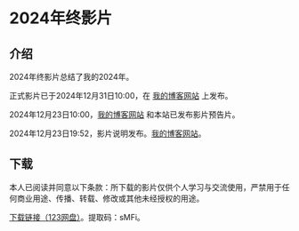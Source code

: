# 2024年终影片

## 介绍

2024年终影片总结了我的2024年。

正式影片已于2024年12月31日10:00，在 [我的博客网站](https://blog.mcenahle.sh.cn) 上发布。

2024年12月23日10:00，[我的博客网站](https://blog.mcenahle.sh.cn) 和本站已发布影片预告片。

2024年12月23日19:52，影片说明发布。[我的博客网站](https://mp.weixin.qq.com/s/07-SHE-Bz0zF10H-llHVjw)。

## 下载

本人已阅读并同意以下条款：所下载的影片仅供个人学习与交流使用，严禁用于任何商业用途、传播、转载、修改或其他未经授权的用途。

[下载链接（123网盘）](https://www.123684.com/s/cpBkjv-rP0vd)。提取码：sMFi。
